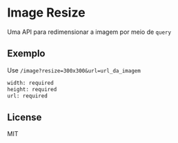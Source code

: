 # Image Resize
Uma API para redimensionar a imagem por meio de `query`

## Exemplo
Use `/image?resize=300x300&url=url_da_imagem`

```sh
width: required
height: required
url: required
```

## License
MIT